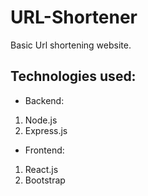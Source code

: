# URL-Shortener

Basic Url shortening website.

## Technologies used:

 * Backend:
  1. Node.js
  2. Express.js
  
 * Frontend:
  1. React.js
  2. Bootstrap
   